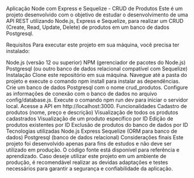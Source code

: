 Aplicação Node com Express e Sequelize - CRUD de Produtos
Este é um projeto desenvolvido com o objetivo de estudar o desenvolvimento de uma API REST utilizando Node.js, Express e Sequelize, para realizar um CRUD (Create, Read, Update, Delete) de produtos em um banco de dados Postgresql.

Requisitos
Para executar este projeto em sua máquina, você precisa ter instalado:

Node.js (versão 12 ou superior)
NPM (gerenciador de pacotes do Node.js)
Postgresql (ou outro banco de dados relacional compatível com Sequelize)
Instalação
Clone este repositório em sua máquina.
Navegue até a pasta do projeto e execute o comando npm install para instalar as dependências.
Crie um banco de dados Postgresql com o nome crud_produtos.
Configure as informações de conexão com o banco de dados no arquivo config/database.js.
Execute o comando npm run dev para iniciar o servidor local.
Acesse a API em http://localhost:3000.
Funcionalidades
Cadastro de produtos (nome, preço e descrição)
Visualização de todos os produtos cadastrados
Visualização de um produto específico por ID
Edição de produtos existentes por ID
Exclusão de produtos do banco de dados por ID
Tecnologias utilizadas
Node.js
Express
Sequelize (ORM para banco de dados)
Postgresql (banco de dados relacional)
Considerações finais
Este projeto foi desenvolvido apenas para fins de estudos e não deve ser utilizado em produção. O código fonte está disponível para referência e aprendizado. Caso deseje utilizar este projeto em um ambiente de produção, é recomendável realizar as devidas adaptações e testes necessários para garantir a segurança e confiabilidade da aplicação.
